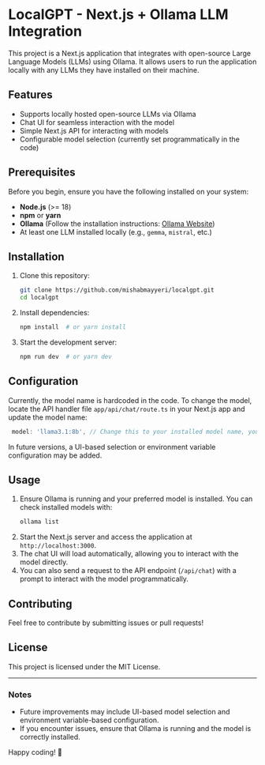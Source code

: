 # LocalGPT - Next.js + Ollama LLM Integration

This project is a Next.js application that integrates with open-source Large Language Models (LLMs) using Ollama. It allows users to run the application locally with any LLMs they have installed on their machine.

## Features
- Supports locally hosted open-source LLMs via Ollama
- Chat UI for seamless interaction with the model
- Simple Next.js API for interacting with models
- Configurable model selection (currently set programmatically in the code)

## Prerequisites
Before you begin, ensure you have the following installed on your system:
- **Node.js** (>= 18)
- **npm** or **yarn**
- **Ollama** (Follow the installation instructions: [Ollama Website](https://ollama.ai/))
- At least one LLM installed locally (e.g., `gemma`, `mistral`, etc.)

## Installation

1. Clone this repository:
   ```sh
   git clone https://github.com/mishabmayyeri/localgpt.git
   cd localgpt
   ```
2. Install dependencies:
   ```sh
   npm install  # or yarn install
   ```
3. Start the development server:
   ```sh
   npm run dev  # or yarn dev
   ```

## Configuration

Currently, the model name is hardcoded in the code. To change the model, locate the API handler file `app/api/chat/route.ts` in your Next.js app and update the model name:

```javascript
 model: 'llama3.1:8b', // Change this to your installed model name, you can check it by running ollama list which will list all your installed models
```

In future versions, a UI-based selection or environment variable configuration may be added.

## Usage
1. Ensure Ollama is running and your preferred model is installed. You can check installed models with:
   ```sh
   ollama list
   ```
2. Start the Next.js server and access the application at `http://localhost:3000`.
3. The chat UI will load automatically, allowing you to interact with the model directly.
4. You can also send a request to the API endpoint (`/api/chat`) with a prompt to interact with the model programmatically.

## Contributing
Feel free to contribute by submitting issues or pull requests!

## License
This project is licensed under the MIT License.

---
### Notes
- Future improvements may include UI-based model selection and environment variable-based configuration.
- If you encounter issues, ensure that Ollama is running and the model is correctly installed.

Happy coding! 🚀
